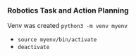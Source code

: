 ### Robotics Task and Action Planning

Venv was created `python3 -m venv myenv`
* `source myenv/bin/activate`
* `deactivate`